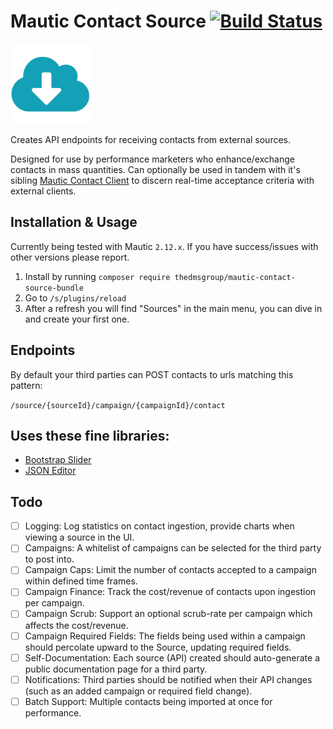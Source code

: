 # Mautic Contact Source [![Build Status](https://travis-ci.org/TheDMSGroup/mautic-contact-source.svg?branch=master)](https://travis-ci.org/TheDMSGroup/mautic-contact-source)

![](./Assets/img/source.png)

Creates API endpoints for receiving contacts from external sources.

Designed for use by performance marketers who enhance/exchange contacts in mass quantities.
Can optionally be used in tandem with it's sibling [Mautic Contact Client](https://github.com/TheDMSGroup/mautic-contact-client)
to discern real-time acceptance criteria with external clients.

## Installation & Usage

Currently being tested with Mautic `2.12.x`.
If you have success/issues with other versions please report.

1. Install by running `composer require thedmsgroup/mautic-contact-source-bundle`
2. Go to `/s/plugins/reload`
3. After a refresh you will find "Sources" in the main menu, you can dive in and create your first one.

## Endpoints

By default your third parties can POST contacts to urls matching this pattern:

`/source/{sourceId}/campaign/{campaignId}/contact`

## Uses these fine libraries:

* [Bootstrap Slider](https://github.com/seiyria/bootstrap-slider)
* [JSON Editor](https://github.com/json-editor/json-editor)

## Todo
- [ ] Logging: Log statistics on contact ingestion, provide charts when viewing a source in the UI.
- [ ] Campaigns: A whitelist of campaigns can be selected for the third party to post into.
- [ ] Campaign Caps: Limit the number of contacts accepted to a campaign within defined time frames.
- [ ] Campaign Finance: Track the cost/revenue of contacts upon ingestion per campaign.
- [ ] Campaign Scrub: Support an optional scrub-rate per campaign which affects the cost/revenue.
- [ ] Campaign Required Fields: The fields being used within a campaign should percolate upward to the Source, updating required fields.
- [ ] Self-Documentation: Each source (API) created should auto-generate a public documentation page for a third party. 
- [ ] Notifications: Third parties should be notified when their API changes (such as an added campaign or required field change).
- [ ] Batch Support: Multiple contacts being imported at once for performance.
